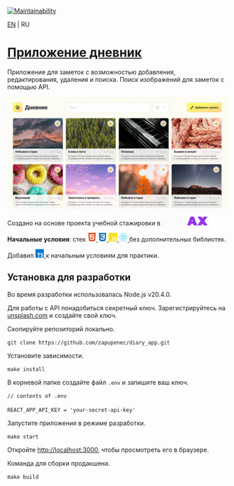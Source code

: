 [![Maintainability](https://api.codeclimate.com/v1/badges/eace937a5b2eaa3abfed/maintainability)](https://codeclimate.com/github/zapupenec/diary_app/maintainability)

[EN](https://github.com/zapupenec/diary_app) | RU

# [Приложение дневник](https://diary-app-self.vercel.app)
Приложение для заметок с возможностью добавления, редактирования, удаления и поиска. Поиск изображений для заметок с помощью API.

![screenshot](./image/screenshot.png)

Создано на основе проекта учебной стажировки в
<a href="https://preax.ru" target="_blank" rel="noreferrer">
<img src="./image/icon/preax.svg" height="20" alt="HTML5" title="HTML5"/>
</a>

**Начальные условия**: стек
<a href="https://developer.mozilla.org/en-US/docs/Glossary/html5" target="_blank" rel="noreferrer">
<img src="./image/icon/html5.svg" width="20" height="20" alt="HTML5" title="HTML5"/>
</a>
<a href="https://www.w3.org/TR/CSS/#css" target="_blank" rel="noreferrer">
<img src="./image/icon/css3.svg" width="20" height="20" alt="CSS3" title="CSS3"/>
</a>
<a href="https://developer.mozilla.org/en-US/docs/Web/JavaScript" target="_blank" rel="noreferrer">
<img src="./image/icon/js.svg" width="20" height="20" alt="JavaScript" title="JavaScript"/>
</a>
<a href="https://react.dev" target="_blank" rel="noreferrer">
<img src="./image/icon/react.svg" width="20" height="20" alt="webpack" title="webpack"/>
</a>
без дополнительных библиотек.

Добавил
<a href="https://www.typescriptlang.org" target="_blank" rel="noreferrer">
<img src="./image/icon/ts.svg" width="20" height="20" alt="webpack" title="webpack"/>
</a>
к начальным условиям для практики.

## Установка для разработки

Во время разработки использовалась Node.js v20.4.0.

Для работы с API понадобиться секретный ключ. Зарегистрируйтесь на [unsplash.com](https://unsplash.com) и создайте свой ключ.

Скопируйте репозиторий локально.

```
git clone https://github.com/zapupenec/diary_app.git
```

Установите зависимости.

```
make install
```

В корневой папке создайте файл `.env` и запишите ваш ключ.

```
// contents of .env

REACT_APP_API_KEY = 'your-secret-api-key'
```

Запустите приложения в режиме разработки.

```
make start
```

Откройте [http://localhost:3000](http://localhost:3000), чтобы просмотреть его в браузере.

Команда для сборки продакшена.

```
make build
```
